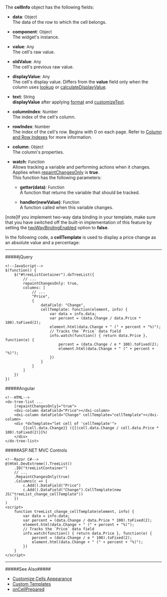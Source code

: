 The **cellInfo** object has the following fields:

- **data**: <font size="-1">Object</font>        
The data of the row to which the cell belongs.
- **component**: <font size="-1">Object</font>  
The widget's instance.
- **value**: <font size="-1">Any</font>        
The cell's raw value.
- **oldValue**: <font size="-1">Any</font>        
The cell's previous raw value.
- **displayValue**: <font size="-1">Any</font>        
The cell's display value. Differs from the **value** field only when the column uses [lookup](/api-reference/10%20UI%20Widgets/GridBase/1%20Configuration/columns/lookup '/Documentation/ApiReference/UI_Widgets/dxTreeList/Configuration/columns/lookup/') or [calculateDisplayValue](/api-reference/10%20UI%20Widgets/GridBase/1%20Configuration/columns/calculateDisplayValue.md '/Documentation/ApiReference/UI_Widgets/dxTreeList/Configuration/columns/#calculateDisplayValue').
- **text**: <font size="-1">String</font>        
**displayValue** after applying [format](/api-reference/10%20UI%20Widgets/GridBase/1%20Configuration/columns/format.md '/Documentation/ApiReference/UI_Widgets/dxTreeList/Configuration/columns/#format') and [customizeText](/api-reference/10%20UI%20Widgets/GridBase/1%20Configuration/columns/customizeText.md '/Documentation/ApiReference/UI_Widgets/dxTreeList/Configuration/columns/#customizeText').
- **columnIndex**: <font size="-1">Number</font>        
The index of the cell's column.
- **rowIndex**: <font size="-1">Number</font>        
The index of the cell's row. Begins with 0 on each page. Refer to [Column and Row Indexes](/concepts/05%20Widgets/TreeList/10%20Columns/12%20Column%20and%20Row%20Indexes.md '/Documentation/Guide/Widgets/TreeList/Columns/Column_and_Row_Indexes/') for more information.
- **column**: <font size="-1">Object</font>        
The column's properties.
- **watch**: <font size="-1">Function</font>        
Allows tracking a variable and performing actions when it changes. Applies when [repaintChangesOnly](/api-reference/10%20UI%20Widgets/GridBase/1%20Configuration/repaintChangesOnly.md '/Documentation/ApiReference/UI_Widgets/dxTreeList/Configuration/#repaintChangesOnly') is **true**.       
This function has the following parameters:     

    - **getter(data)**: <font size="-1">Function</font>        
    A function that returns the variable that should be tracked.

    - **handler(newValue)**: <font size="-1">Function</font>        
    A function called when this variable changes.

[note]If you implement two-way data binding in your template, make sure that you have switched off the built-in implementation of this feature by setting the [twoWayBindingEnabled](/api-reference/10%20UI%20Widgets/GridBase/1%20Configuration/twoWayBindingEnabled.md '{basewidgetpath}/Configuration/#twoWayBindingEnabled') option to **false**.

In the following code, a **cellTemplate** is used to display a price change as an absolute value and a percentage:

---
#####jQuery

    <!--JavaScript-->
    $(function() {
        $("#treeListContainer").dxTreeList({
            // ...
            repaintChangesOnly: true,
            columns: [
                // ...
                "Price", 
                { 
                    dataField: "Change", 
                    cellTemplate: function(element, info) {
                        var data = info.data;
                        var percent = (data.Change / data.Price * 100).toFixed(2);
                        element.html(data.Change + " (" + percent + "%)");
                        // Tracks the `Price` data field
                        info.watch(function() { return data.Price }, function(e) {
                            percent = (data.Change / e * 100).toFixed(2);
                            element.html(data.Change + " (" + percent + "%)");
                        })
                    }
                }
            ]
        })
    })

#####Angular

    <!--HTML-->
    <dx-tree-list ... 
        [repaintChangesOnly]="true">
        <dxi-column dataField="Price"></dxi-column>
        <dxi-column dataField="Change" cellTemplate="cellTemplate"></dxi-column>
        <div *dxTemplate="let cell of 'cellTemplate'">
            {{cell.data.Change}} ({{(cell.data.Change / cell.data.Price * 100).toFixed(2)}}%)
        </div>
    </dx-tree-list>

#####ASP.NET MVC Controls

    <!--Razor C#-->
    @(Html.DevExtreme().TreeList()
        .ID("treeListContainer")
        // ...
        .RepaintChangesOnly(true)
        .Columns(c => {
            c.Add().DataField("Price")
            c.Add().DataField("Change").CellTemplate(new JS("treeList_change_cellTemplate"))
        })
    )
    <script>
        function treeList_change_cellTemplate(element, info) {
            var data = info.data;
            var percent = (data.Change / data.Price * 100).toFixed(2);
            element.html(data.Change + " (" + percent + "%)");
            // Tracks the `Price` data field
            info.watch(function() { return data.Price }, function(e) {
                percent = (data.Change / e * 100).toFixed(2);
                element.html(data.Change + " (" + percent + "%)");
            })
        }
    </script>

---

#####See Also#####
- [Customize Cells Appearance](/concepts/05%20Widgets/TreeList/10%20Columns/40%20Customize%20Cells/2%20Customize%20the%20Appearance.md '/Documentation/Guide/Widgets/TreeList/Columns/Customize_Cells/#Customize_the_Appearance')
- [Custom Templates](/concepts/05%20Widgets/zz%20Common/30%20Templates/10%20Custom%20Templates.md '/Documentation/Guide/Widgets/Common/Templates/#Custom_Templates')
- [onCellPrepared](/api-reference/10%20UI%20Widgets/dxTreeList/1%20Configuration/onCellPrepared.md '{basewidgetpath}/Configuration/#onCellPrepared')